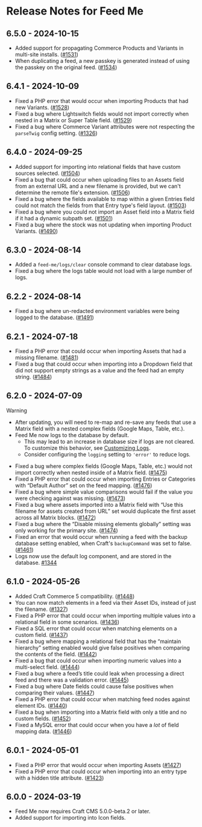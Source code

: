 # Release Notes for Feed Me

## 6.5.0 - 2024-10-15

- Added support for propagating Commerce Products and Variants in multi-site installs. ([#1531](https://github.com/craftcms/feed-me/pull/1531))
- When duplicating a feed, a new passkey is generated instead of using the passkey on the original feed. ([#1534](https://github.com/craftcms/feed-me/pull/1534))

## 6.4.1 - 2024-10-09

- Fixed a PHP error that would occur when importing Products that had new Variants. ([#1528](https://github.com/craftcms/feed-me/pull/1528))
- Fixed a bug where Lightswitch fields would not import correctly when nested in a Matrix or Super Table field. ([#1529](https://github.com/craftcms/feed-me/pull/1529))
- Fixed a bug where Commerce Variant attributes were not respecting the `parseTwig` config setting. ([#1326](https://github.com/craftcms/feed-me/pull/1326))

## 6.4.0 - 2024-09-25

- Added support for importing into relational fields that have custom sources selected. ([#1504](https://github.com/craftcms/feed-me/pull/1504))
- Fixed a bug that could occur when uploading files to an Assets field from an external URL and a new filename is provided, but we can't determine the remote file's extension. ([#1506](https://github.com/craftcms/feed-me/pull/1506))
- Fixed a bug where the fields available to map within a given Entries field could not match the fields from that Entry type's field layout. ([#1503](https://github.com/craftcms/feed-me/pull/1503))
- Fixed a bug where you could not import an Asset field into a Matrix field if it had a dynamic subpath set. ([#1501](https://github.com/craftcms/feed-me/pull/1501))
- Fixed a bug where the stock was not updating when importing Product Variants. ([#1490](https://github.com/craftcms/feed-me/pull/1490))

## 6.3.0 - 2024-08-14

- Added a `feed-me/logs/clear` console command to clear database logs.
- Fixed a bug where the logs table would not load with a large number of logs.

## 6.2.2 - 2024-08-14

- Fixed a bug where un-redacted environment variables were being logged to the database. ([#1491](https://github.com/craftcms/feed-me/issues/1491))

## 6.2.1 - 2024-07-18

- Fixed a PHP error that could occur when importing Assets that had a missing filename. ([#1481](https://github.com/craftcms/feed-me/pull/1481))
- Fixed a bug that could occur when importing into a Dropdown field that did not support empty strings as a value and the feed had an empty string. ([#1484](https://github.com/craftcms/feed-me/pull/1484))

## 6.2.0 - 2024-07-09

> [!WARNING]
> - After updating, you will need to re-map and re-save any feeds that use a Matrix field with a nested complex fields (Google Maps, Table, etc.).
> - Feed Me now logs to the database by default.
>   - This may lead to an increase in database size if logs are not cleared. To customize this behavior, see [Customizing Logs](README.md#customizing-logs).
>   - Consider configuring the `logging` setting to `'error'` to reduce logs.

- Fixed a bug where complex fields (Google Maps, Table, etc.) would not import correctly when nested inside of a Matrix field. ([#1475](https://github.com/craftcms/feed-me/pull/1475))
- Fixed a PHP error that could occur when importing Entries or Categories with “Default Author” set on the feed mapping. ([#1476](https://github.com/craftcms/feed-me/pull/1476))
- Fixed a bug where simple value comparisons would fail if the value you were checking against was missing. ([#1473](https://github.com/craftcms/feed-me/pull/1473))
- Fixed a bug where assets imported into a Matrix field with “Use this filename for assets created from URL” set would duplicate the first asset across all Matrix blocks. ([#1472](https://github.com/craftcms/feed-me/pull/1472))
- Fixed a bug where the “Disable missing elements globally” setting was only working for the primary site. ([#1474](https://github.com/craftcms/feed-me/pull/1474))
- Fixed an error that would occur when running a feed with the backup database setting enabled, when Craft's `backupCommand` was set to false. ([#1461](https://github.com/craftcms/feed-me/pull/1461))
- Logs now use the default log component, and are stored in the database. [#1344](https://github.com/craftcms/feed-me/issues/1344)

## 6.1.0 - 2024-05-26

- Added Craft Commerce 5 compatibility. ([#1448](https://github.com/craftcms/feed-me/pull/1448/))
- You can now match elements in a feed via their Asset IDs, instead of just the filename. ([#1327](https://github.com/craftcms/feed-me/pull/1327))
- Fixed a PHP error that could occur when importing multiple values into a relational field in some scenarios. ([#1436](https://github.com/craftcms/feed-me/pull/1436))
- Fixed a SQL error that could occur when matching elements on a custom field. ([#1437](https://github.com/craftcms/feed-me/pull/1437))
- Fixed a bug where mapping a relational field that has the “maintain hierarchy” setting enabled would give false positives when comparing the contents of the field. ([#1442](https://github.com/craftcms/feed-me/pull/1442))
- Fixed a bug that could occur when importing numeric values into a multi-select field.  ([#1444](https://github.com/craftcms/feed-me/pull/1444))
- Fixed a bug where a feed’s title could leak when processing a direct feed and there was a validation error. ([#1445](https://github.com/craftcms/feed-me/pull/1445))
- Fixed a bug where Date fields could cause false positives when comparing their values. ([#1447](https://github.com/craftcms/feed-me/pull/1447))
- Fixed a PHP error that could occur when matching feed nodes against element IDs. ([#1440](https://github.com/craftcms/feed-me/pull/1440))
- Fixed a bug when importing into a Matrix field with only a title and no custom fields. ([#1452](https://github.com/craftcms/feed-me/pull/1452))
- Fixed a MySQL error that could occur when you have a _lot_ of field mapping data. ([#1446](https://github.com/craftcms/feed-me/pull/1446))

## 6.0.1 - 2024-05-01

- Fixed a PHP error that would occur when importing Assets ([#1427](https://github.com/craftcms/feed-me/pull/1427))
- Fixed a PHP error that could occur when importing into an entry type with a hidden title attribute. ([#1423](https://github.com/craftcms/feed-me/pull/1423))

## 6.0.0 - 2024-03-19

- Feed Me now requires Craft CMS 5.0.0-beta.2 or later.
- Added support for importing into Icon fields.
